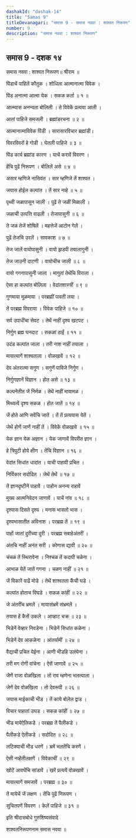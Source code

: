 ```yaml
---
dashakId: "dashak-14"
title: "Samas 9"
titleDevanagari: "समास 9 - समास नववा : शाश्वत निरूपण"
number: 9
description: "समास नववा : शाश्वत निरूपण"
---
```


## समास 9 - दशक १४

समास नववा : शाश्वत निरूपण॥ श्रीराम ॥

पिंडाचें पाहिलें कौतुक । शोधिला आत्मानात्मा विवेक ।

पिंड अनात्मा आत्मा येक । सकळ कर्ता ॥ १ ॥

आत्म्यास अनन्यता बोलिली । ते विवेकें प्रत्यया आली ।

आतां पाहिजे समजली । ब्रह्मांडरचना ॥ २ ॥

आत्मानात्माविवेक पिंडी । सारासारविचार ब्रह्मांडी।

विवरविवरों हे गोडी । घेतली पाहिजे ॥ ३ ॥

पिंड कार्य ब्रह्मांड कारण । याचें करावें विवरण ।

हेंचि पुढें निरूपण । बोलिलें असे ॥ ४ ॥

असार म्हणिजे नासिवंत । सार म्हणिजे तें शाश्वत ।

जयास होईल कल्पांत । तें सार नव्हे ॥ ५ ॥

पृथ्वी जळापासून जाली । पुढें ते जळीं मिळाली ।

जळाची उत्पत्ति वाढली । तेजापासुनी ॥ ६ ॥

ते जळ तेजें शोषिलें । महत्तेजें आटोन गेलें ।

पुढें तेजचि उरलें । सावकाश ॥ ७ ॥

तेज जालें वायोपासुनी । वायो झडपी तयालागुनी ।

तेज जाउनी दाटणी । वायोचीच जाली ॥ ८ ॥

वायो गगनापासुनी जाला । मागुतां तेथेंचि विराला ।

ऐसा हा कल्पांत बोलिला । वेदांतशास्त्रीं ॥ ९ ॥

गुणमाया मूळमाया । परब्रह्मीं पावती लया ।

तें परब्रह्म विवराया । विवेक पाहिजे ॥ १० ॥

सर्व उपाधींचा सेवट । तेथें नाहीं दृश्य खटपट ।

निर्गुण ब्रह्म घनदाट । सकळां ठाईं ॥ ११ ॥

उदंड कल्पांत जाला । तरी नाश नाहीं तयाला ।

मायात्यागें शाश्वताला । वोळखावें ॥ १२ ॥

देव अंतरात्मा सगुण । सगुणें पाविजे निर्गुण ।

निर्गुणज्ञानें विज्ञान । होत असे ॥ १३ ॥

कल्पनेतीत जें निर्मळ । तेथें नाहीं मायामळ ।

मिथ्यत्वें दृश्य सकळ । होत जातें ॥ १४ ॥

जें होते आणि सवेंचि जातें । तें तें प्रत्ययास येतें ।

जेथें होणें जाणें नाहीं तें । विवेकें वोळखावे ॥ १५ ॥

येक ज्ञान येक अज्ञान । येक जाणावें विपरीत ज्ञान ।

हे त्रिपुटी होये क्षीण । तेंचि विज्ञान ॥ १६ ॥

वेदांत सिधांत धादांत । याची पाहावी प्रचित ।

निर्विकार सदोदित । जेथें तेथें ॥ १७ ॥

तें ज्ञानदृष्टीनें पाहावें । पाहोन अनन्य राहावें

मुख्य आत्मनिवेदन जाणावें । याचें नांव ॥ १८ ॥

दृश्यास दिसते दृश्य । मनास भासतो भास ।

दृश्यभासातीत अविनाश । परब्रह्म तें ॥ १९ ॥

पाहों जातां दुरीच्या दुरी । परब्रह्म सबाहेअंतरीं ।

अंतचि नाहीं अनंत सरी । कोणास द्यावी ॥ २० ॥

चंचळ तें स्थिरावेना । निश्चळ तें कदापी चळेना ।

आभाळ येतें जातें गगना । चळण नाहीं ॥ २१ ॥

जें विकारें वाढें मोडे । तेथें शाश्वतता कैंची घडे ।

कल्पांत होताच विघडे । सकळ कांहीं ॥ २२ ॥

जे अंतरींच भ्रमलें । मायासंभ्रमें संभ्रमलें ।

तयास हें कैसें उकले । आव्हाट चक्र ॥ २३ ॥

भिडेनें वेव्हार निवडेना । भिडेनें सिधांत कळेना ।

भिडेनें देव आकळेना । आंतर्यामीं ॥ २४ ॥

वैद्याची प्रचित येईना । आणी भीडहि उलंघेना ।

तरी मग रोगी वांचेना । ऐसें जाणावें ॥ २५ ॥

जेणें राजा वोळखिला । तो राव म्हणेना भलत्याला ।

जेणें देव वोळखिला । तो देवरूपी ॥ २६ ॥

जयास माईकाची भीड । तें काये बोलेल द्वाड ।

विचार पाहातां उघड । सकळ कांहीं ॥ २७ ॥

भीड मायेऐलिकडे । परब्रह्म तें पैलीकडे ।

पैलीकडे ऐलीकडे । सदोदित ॥ २८ ॥

लटिक्याची भीड धरणें । भ्रमें भलतेंचि करणें ।

ऐसी नव्हेंतीलक्षणें । विवेकाचीं ॥ २९ ॥

खोटें आवघेंचि सांडावें । खरें प्रत्ययें वोळखावें ।

मायात्यागें समजावें । परब्रह्म ॥ ३० ॥

तें मायेचें जें लक्षण । तेंचि पुढें निरूपण ।

सुचितपणें विवरण । केलें पाहिजे ॥ ३१ ॥

इति श्रीदासबोधे गुरुशिष्यसंवादे

शाश्वतनिरूपणनाम समास नववा ॥